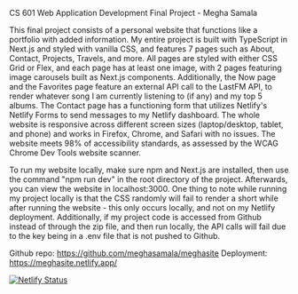 CS 601 Web Application Development 
Final Project - Megha Samala

This final project consists of a personal website that functions like a portfolio with added information. My entire project is built with TypeScript in Next.js and styled with vanilla CSS, and features 7 pages such as About, Contact, Projects, Travels, and more. All pages are styled with either CSS Grid or Flex, and each page has at least one image, with 2 pages featuring image carousels built as Next.js components. Additionally, the Now page and the Favorites page feature an external API call to the LastFM API, to render whatever song I am currently listening to (if any) and my top 5 albums. The Contact page has a functioning form that utilizes Netlify's Netlify Forms to send messages to my Netlify dashboard. The whole website is responsive across different screen sizes (laptop/desktop, tablet, and phone) and works in Firefox, Chrome, and Safari with no issues. The website meets 98% of accessibility standards, as assessed by the WCAG Chrome Dev Tools website scanner.

To run my website locally, make sure npm and Next.js are installed, then use the command "npm run dev" in the root directory of the project. Afterwards, you can view the website in localhost:3000. One thing to note while running my project locally is that the CSS randomly will fail to render a short while after running the website - this only occurs locally, and not on my Netlify deployment. Additionally, if my project code is accessed from Github instead of through the zip file, and then run locally, the API calls will fail due to the key being in a .env file that is not pushed to Github.

Github repo: https://github.com/meghasamala/meghasite
Deployment: https://meghasite.netlify.app/

[![Netlify Status](https://api.netlify.com/api/v1/badges/1f996ff4-f5bc-49ac-8fcd-130a962ca207/deploy-status)](https://app.netlify.com/sites/meghasite/deploys)

